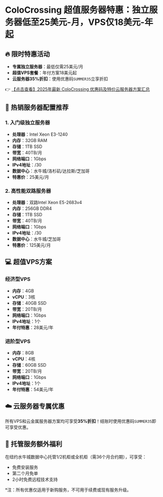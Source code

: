 # ColoCrossing 超值服务器特惠：独立服务器低至25美元-月，VPS仅18美元-年起

## 🔥 限时特惠活动
- **专属独立服务器**：最低仅需25美元/月
- **超值VPS套餐**：年付方案18美元起
- **云服务器35%折扣**：使用优惠码`SUMMER35`立享折扣

👉 [【点击查看】2025年最新 ColoCrossing 优惠码及特价云服务器方案汇总](https://bit.ly/ColoCrossing)

## 🚀 热销服务器配置推荐

### 1. 入门级独立服务器
- **处理器**：Intel Xeon E3-1240
- **内存**：32GB RAM
- **存储**：1TB SSD
- **带宽**：40TB/月
- **网络端口**：1Gbps
- **IPv4地址**：/30
- **数据中心**：水牛城/洛杉矶/达拉斯/芝加哥
- **特惠价**：25美元/月

### 2. 高性能双路服务器
- **处理器**：双路Intel Xeon E5-2683v4
- **内存**：256GB DDR4
- **存储**：1TB SSD
- **带宽**：40TB/月
- **网络端口**：1Gbps
- **IPv4地址**：/30
- **数据中心**：水牛城/芝加哥
- **特惠价**：125美元/月

## 💻 超值VPS方案

### 经济型VPS
- **内存**：4GB
- **vCPU**：3核
- **存储**：40GB SSD
- **带宽**：20TB/月
- **网络端口**：1Gbps
- **IPv4地址**：1个
- **年付特惠**：28美元/年

### 进阶型VPS
- **内存**：8GB
- **vCPU**：4核
- **存储**：60GB SSD
- **带宽**：20TB/月
- **网络端口**：1Gbps
- **IPv4地址**：1个
- **年付特惠**：54美元/年

## ☁️ 云服务器专属优惠
所有VPS和云金属服务器方案均可享受**35%折扣**！结账时使用优惠码`SUMMER35`即可享受优惠。

## 🎁 托管服务额外福利
在纽约水牛城数据中心托管1/2机柜或全机柜（需36个月合约期），可享受：
- 免费安装服务
- 第二个月免单
- 2小时免费远程技术支持

*注：所有优惠仅适用于新购服务，不可用于续费或现有服务升级。